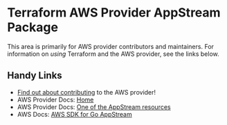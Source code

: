 # Terraform AWS Provider AppStream Package

This area is primarily for AWS provider contributors and maintainers. For information on _using_ Terraform and the AWS provider, see the links below.


## Handy Links

* [Find out about contributing](../../../docs/contributing) to the AWS provider!
* AWS Provider Docs: [Home](https://registry.terraform.io/providers/hashicorp/aws/latest/docs)
* AWS Provider Docs: [One of the AppStream resources](https://registry.terraform.io/providers/hashicorp/aws/latest/docs/resources/appstream_fleet)
* AWS Docs: [AWS SDK for Go AppStream](https://docs.aws.amazon.com/sdk-for-go/api/service/appstream/)
